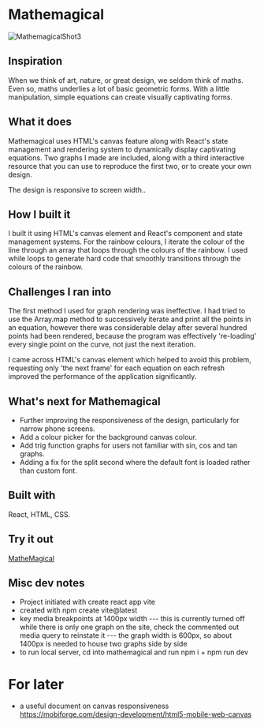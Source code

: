 # Mathemagical
![MathemagicalShot3](https://github.com/jamesdiffeycoding/Mathemagical/assets/139918141/eb3893ff-09df-4924-8c85-d4d1f0fea9d3)

## Inspiration
When we think of art, nature, or great design, we seldom think of maths. Even so, maths underlies a lot of basic geometric forms. With a little manipulation, simple equations can create visually captivating forms. 

## What it does
Mathemagical uses HTML's canvas feature along with React's state management and rendering system to dynamically display captivating equations. Two graphs I made are included, along with a third interactive resource that you can use to reproduce the first two, or to create your own design.

The design is responsive to screen width..

## How I built it
I built it using HTML's canvas element and React's component and state management systems. For the rainbow colours, I iterate the colour of the line through an array that loops through the colours of the rainbow. I used while loops to generate hard code that smoothly transitions through the colours of the rainbow.

## Challenges I ran into
The first method I used for graph rendering was ineffective. I had tried to use the Array.map method to successively iterate and print all the points in an equation, however there was considerable delay after several hundred points had been rendered, because the program was effectively 're-loading' every single point on the curve, not just the next iteration.

I came across HTML's canvas element which helped to avoid this problem, requesting only 'the next frame' for each equation on each refresh improved the performance of the application significantly.

## What's next for Mathemagical
- Further improving the responsiveness of the design, particularly for narrow phone screens.
- Add a colour picker for the background canvas colour.
- Add trig function graphs for users not familiar with sin, cos and tan graphs.
- Adding a fix for the split second where the default font is loaded rather than custom font.

## Built with
React, HTML, CSS.

## Try it out
[MatheMagical](https://mathemagical.vercel.app/)


## Misc dev notes
- Project initiated with create react app vite
- created with npm create vite@latest
- key media breakpoints at 1400px width
--- this is currently turned off while there is only one graph on the site, check the commented out media query to reinstate it
--- the graph width is 600px, so about 1400px is needed to house two graphs side by side
- to run local server, cd into mathemagical and run npm i + npm run dev



# For later
- a useful document on canvas responsiveness
https://mobiforge.com/design-development/html5-mobile-web-canvas
